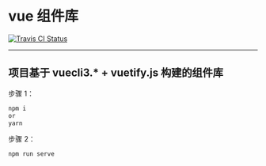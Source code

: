 # vue 组件库

[![Travis CI  Status](https://travis-ci.org/piaohan/vue-components.svg?branch=master)](https://travis-ci.org/piaohan/vue-components)

---

## 项目基于 vuecli3.\* + vuetify.js 构建的组件库

步骤 1：

```js
npm i
or
yarn
```

步骤 2：

```
npm run serve
```
